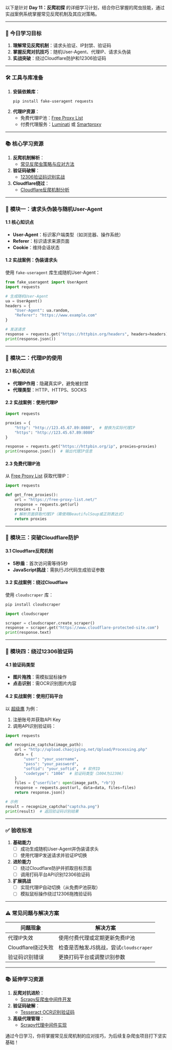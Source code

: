以下是针对 **Day 11：反爬初探** 的详细学习计划，结合你已掌握的爬虫技能，通过实战案例系统掌握常见反爬机制及其应对策略。

---

### 📅 **今日学习目标**
1. **理解常见反爬机制**：请求头验证、IP封禁、验证码  
2. **掌握反爬对抗技巧**：随机User-Agent、代理IP、请求头伪装  
3. **实战突破**：绕过Cloudflare防护和12306验证码  

---

### 🛠️ **工具与库准备**
1. **安装依赖库**：
   ```bash
   pip install fake-useragent requests
   ```
2. **代理IP资源**：
   - 免费代理IP池：[Free Proxy List](https://free-proxy-list.net/)  
   - 付费代理服务：[Luminati](https://luminati.io/) 或 [Smartproxy](https://smartproxy.com/)  

---

### 📚 **核心学习资源**
1. **反爬机制解析**：
   - [常见反爬虫策略与应对方法](https://zhuanlan.zhihu.com/p/369706701)  
2. **验证码破解**：
   - [12306验证码识别实战](https://www.cnblogs.com/skyfsm/p/8455454.html)  
3. **Cloudflare绕过**：
   - [Cloudflare反爬机制分析](https://scrapingant.com/blog/cloudflare-bypass)  

---

### 🧩 **模块一：请求头伪装与随机User-Agent**
#### **1.1 核心知识点**
- **User-Agent**：标识客户端类型（如浏览器、操作系统）  
- **Referer**：标识请求来源页面  
- **Cookie**：维持会话状态  

#### **1.2 实战案例：伪装请求头**
使用 `fake-useragent` 库生成随机User-Agent：  
```python
from fake_useragent import UserAgent
import requests

# 生成随机User-Agent
ua = UserAgent()
headers = {
    "User-Agent": ua.random,
    "Referer": "https://www.example.com"
}

# 发送请求
response = requests.get("https://httpbin.org/headers", headers=headers)
print(response.json())
```

---

### 🧩 **模块二：代理IP的使用**
#### **2.1 核心知识点**
- **代理IP作用**：隐藏真实IP，避免被封禁  
- **代理类型**：HTTP、HTTPS、SOCKS  

#### **2.2 实战案例：使用代理IP**
```python
import requests

proxies = {
    "http": "http://123.45.67.89:8080",  # 替换为实际代理IP
    "https": "http://123.45.67.89:8080"
}

response = requests.get("https://httpbin.org/ip", proxies=proxies)
print(response.json())  # 输出代理IP信息
```

#### **2.3 免费代理IP池**
从 [Free Proxy List](https://free-proxy-list.net/) 获取代理IP：  
```python
import requests

def get_free_proxies():
    url = "https://free-proxy-list.net/"
    response = requests.get(url)
    proxies = []
    # 解析页面获取代理IP（需使用BeautifulSoup或正则表达式）
    return proxies
```

---

### 🧩 **模块三：突破Cloudflare防护**
#### **3.1 Cloudflare反爬机制**
- **5秒盾**：首次访问需等待5秒  
- **JavaScript挑战**：需执行JS代码生成验证参数  

#### **3.2 实战案例：绕过Cloudflare**
使用 `cloudscraper` 库：  
```bash
pip install cloudscraper
```

```python
import cloudscraper

scraper = cloudscraper.create_scraper()
response = scraper.get("https://www.cloudflare-protected-site.com")
print(response.text)
```

---

### 🧩 **模块四：绕过12306验证码**
#### **4.1 验证码类型**
- **图片拖拽**：需模拟鼠标操作  
- **点击识别**：需OCR识别图片内容  

#### **4.2 实战案例：使用打码平台**
以 [超级鹰](https://www.chaojiying.com/) 为例：  
1. 注册账号并获取API Key  
2. 调用API识别验证码：  
```python
import requests

def recognize_captcha(image_path):
    url = "http://upload.chaojiying.net/Upload/Processing.php"
    data = {
        "user": "your_username",
        "pass": "your_password",
        "softid": "your_softid",  # 软件ID
        "codetype": "1004"  # 验证码类型（1004为12306）
    }
    files = {"userfile": open(image_path, "rb")}
    response = requests.post(url, data=data, files=files)
    return response.json()

# 示例
result = recognize_captcha("captcha.png")
print(result)  # 返回验证码识别结果
```

---

### ✅ **验收标准**
1. **基础能力**  
   - [ ] 成功生成随机User-Agent并伪装请求头  
   - [ ] 使用代理IP发送请求并验证IP切换  

2. **进阶能力**  
   - [ ] 绕过Cloudflare防护并抓取目标页面  
   - [ ] 调用打码平台API识别12306验证码  

3. **扩展挑战**  
   - [ ] 实现代理IP自动切换（从免费IP池获取）  
   - [ ] 模拟鼠标操作绕过12306拖拽验证码  

---

### ⚠️ **常见问题与解决方案**
| 问题现象                  | 解决方案                          |
|--------------------------|---------------------------------|
| 代理IP失效               | 使用付费代理或定期更新免费IP池     |
| Cloudflare绕过失败       | 检查是否触发JS挑战，尝试`cloudscraper` |
| 验证码识别错误           | 更换打码平台或调整识别参数          |

---

### 📚 **延伸学习资源**
1. **反爬对抗进阶**：
   - [Scrapy反爬虫中间件开发](https://docs.scrapy.org/en/latest/topics/downloader-middleware.html)  
2. **验证码破解**：
   - [Tesseract OCR识别验证码](https://github.com/tesseract-ocr/tesseract)  
3. **高级代理管理**：
   - [Scrapy代理中间件实现](https://github.com/aivarsk/scrapy-proxies)  

通过今日学习，你将掌握常见反爬机制的应对技巧，为后续复杂爬虫项目打下坚实基础！